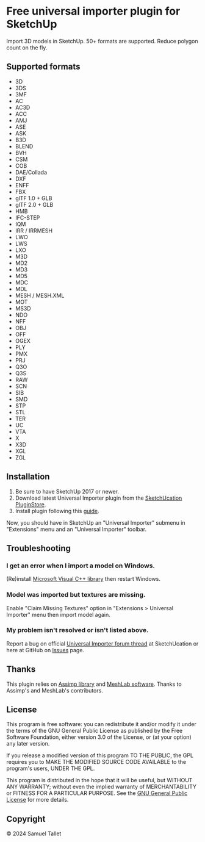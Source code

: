 # Free universal importer plugin for SketchUp

Import 3D models in SketchUp. 50+ formats are supported. Reduce polygon count on the fly.

## Supported formats

- 3D
- 3DS
- 3MF
- AC
- AC3D
- ACC
- AMJ
- ASE
- ASK
- B3D
- BLEND
- BVH
- CSM
- COB
- DAE/Collada
- DXF
- ENFF
- FBX
- glTF 1.0 + GLB
- glTF 2.0 + GLB
- HMB
- IFC-STEP
- IQM
- IRR / IRRMESH
- LWO
- LWS
- LXO
- M3D
- MD2
- MD3
- MD5
- MDC
- MDL
- MESH / MESH.XML
- MOT
- MS3D
- NDO
- NFF
- OBJ
- OFF
- OGEX
- PLY
- PMX
- PRJ
- Q3O
- Q3S
- RAW
- SCN
- SIB
- SMD
- STP
- STL
- TER
- UC
- VTA
- X
- X3D
- XGL
- ZGL

## Installation

1. Be sure to have SketchUp 2017 or newer.
2. Download latest Universal Importer plugin from the [SketchUcation PluginStore](https://sketchucation.com/plugin/2275-universal_importer).
3. Install plugin following this [guide](https://www.youtube.com/watch?v=tyM5f81eRno).

Now, you should have in SketchUp an "Universal Importer" submenu in "Extensions" menu and an "Universal Importer" toolbar.

## Troubleshooting

### I get an error when I import a model on Windows.

(Re)install [Microsoft Visual C++ library](https://aka.ms/vs/17/release/vc_redist.x64.exe) then restart Windows.

### Model was imported but textures are missing.

Enable "Claim Missing Textures" option in "Extensions > Universal Importer" menu then import model again.

### My problem isn't resolved or isn't listed above.

Report a bug on official [Universal Importer forum thread](https://sketchucation.com/forums/viewtopic.php?f=323&t=71951) at SketchUcation or here at GitHub on [Issues](https://github.com/SamuelTallet/SketchUp-Universal-Importer-Plugin/issues) page.

## Thanks

This plugin relies on [Assimp library](https://github.com/assimp/assimp) and [MeshLab software](https://github.com/cnr-isti-vclab/meshlab). Thanks to Assimp's and MeshLab's contributors.

## License

This program is free software: you can redistribute it and/or modify it under the terms of the GNU General Public License as published by the Free Software Foundation, either version 3.0 of the License, or (at your option) any later version.

If you release a modified version of this program TO THE PUBLIC, the GPL requires you to MAKE THE MODIFIED SOURCE CODE AVAILABLE to the program's users, UNDER THE GPL.

This program is distributed in the hope that it will be useful, but WITHOUT ANY WARRANTY; without even the implied warranty of MERCHANTABILITY or FITNESS FOR A PARTICULAR PURPOSE. See the [GNU General Public License](https://www.gnu.org/licenses/gpl.html) for more details.

## Copyright

© 2024 Samuel Tallet
